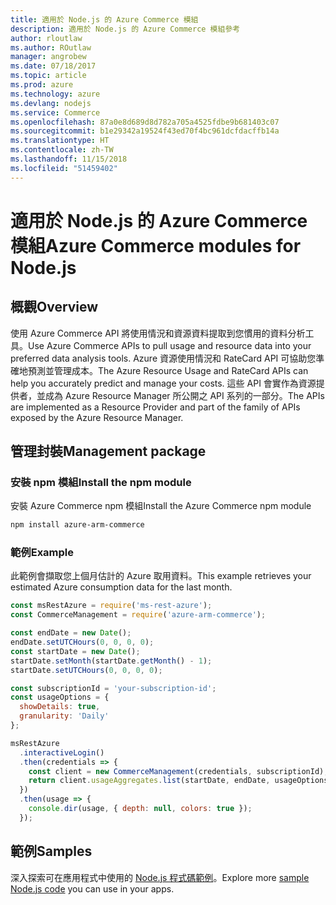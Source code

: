```yaml
---
title: 適用於 Node.js 的 Azure Commerce 模組
description: 適用於 Node.js 的 Azure Commerce 模組參考
author: rloutlaw
ms.author: ROutlaw
manager: angrobew
ms.date: 07/18/2017
ms.topic: article
ms.prod: azure
ms.technology: azure
ms.devlang: nodejs
ms.service: Commerce
ms.openlocfilehash: 87a0e8d689d8d782a705a4525fdbe9b681403c07
ms.sourcegitcommit: b1e29342a19524f43ed70f4bc961dcfdacffb14a
ms.translationtype: HT
ms.contentlocale: zh-TW
ms.lasthandoff: 11/15/2018
ms.locfileid: "51459402"
---
```

# <a name="azure-commerce-modules-for-nodejs"></a><span data-ttu-id="95445-103">適用於 Node.js 的 Azure Commerce 模組</span><span class="sxs-lookup"><span data-stu-id="95445-103">Azure Commerce modules for Node.js</span></span>

## <a name="overview"></a><span data-ttu-id="95445-104">概觀</span><span class="sxs-lookup"><span data-stu-id="95445-104">Overview</span></span>

<span data-ttu-id="95445-105">使用 Azure Commerce API 將使用情況和資源資料提取到您慣用的資料分析工具。</span><span class="sxs-lookup"><span data-stu-id="95445-105">Use Azure Commerce APIs to pull usage and resource data into your preferred data analysis tools.</span></span> <span data-ttu-id="95445-106">Azure 資源使用情況和 RateCard API 可協助您準確地預測並管理成本。</span><span class="sxs-lookup"><span data-stu-id="95445-106">The Azure Resource Usage and RateCard APIs can help you accurately predict and manage your costs.</span></span> <span data-ttu-id="95445-107">這些 API 會實作為資源提供者，並成為 Azure Resource Manager 所公開之 API 系列的一部分。</span><span class="sxs-lookup"><span data-stu-id="95445-107">The APIs are implemented as a Resource Provider and part of the family of APIs exposed by the Azure Resource Manager.</span></span>

## <a name="management-package"></a><span data-ttu-id="95445-108">管理封裝</span><span class="sxs-lookup"><span data-stu-id="95445-108">Management package</span></span>

### <a name="install-the-npm-module"></a><span data-ttu-id="95445-109">安裝 npm 模組</span><span class="sxs-lookup"><span data-stu-id="95445-109">Install the npm module</span></span>

<span data-ttu-id="95445-110">安裝 Azure Commerce npm 模組</span><span class="sxs-lookup"><span data-stu-id="95445-110">Install the Azure Commerce npm module</span></span>

```bash
npm install azure-arm-commerce
```

### <a name="example"></a><span data-ttu-id="95445-111">範例</span><span class="sxs-lookup"><span data-stu-id="95445-111">Example</span></span>

<span data-ttu-id="95445-112">此範例會擷取您上個月估計的 Azure 取用資料。</span><span class="sxs-lookup"><span data-stu-id="95445-112">This example retrieves your estimated Azure consumption data for the last month.</span></span>

```javascript
const msRestAzure = require('ms-rest-azure');
const CommerceManagement = require('azure-arm-commerce');

const endDate = new Date();
endDate.setUTCHours(0, 0, 0, 0);
const startDate = new Date();
startDate.setMonth(startDate.getMonth() - 1);
startDate.setUTCHours(0, 0, 0, 0);

const subscriptionId = 'your-subscription-id';
const usageOptions = {
  showDetails: true,
  granularity: 'Daily'
};

msRestAzure
  .interactiveLogin()
  .then(credentials => {
    const client = new CommerceManagement(credentials, subscriptionId);
    return client.usageAggregates.list(startDate, endDate, usageOptions);
  })
  .then(usage => {
    console.dir(usage, { depth: null, colors: true });
  });
```

## <a name="samples"></a><span data-ttu-id="95445-113">範例</span><span class="sxs-lookup"><span data-stu-id="95445-113">Samples</span></span>

<span data-ttu-id="95445-114">深入探索可在應用程式中使用的 [Node.js 程式碼範例](https://azure.microsoft.com/resources/samples/?platform=nodejs)。</span><span class="sxs-lookup"><span data-stu-id="95445-114">Explore more [sample Node.js code](https://azure.microsoft.com/resources/samples/?platform=nodejs) you can use in your apps.</span></span>
